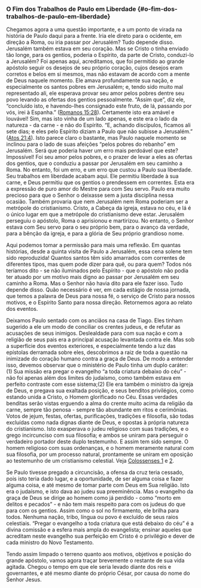 ### O Fim dos Trabalhos de Paulo em Liberdade {#o-fim-dos-trabalhos-de-paulo-em-liberdade}

Chegamos agora a uma questão importante, e a um ponto de virada na história de Paulo daqui para a frente. Iria ele direto para o ocidente, em direção a Roma, ou iria passar por Jerusalém? Tudo depende disso. Jerusalém também estava em seu coração. Mas se Cristo o tinha enviado tão longe, para os gentios, poderia o Espírito, da parte de Cristo, conduzi-lo a Jerusalém? Foi apenas aqui, acreditamos, que foi permitido ao grande apóstolo seguir os desejos de seu próprio coração, cujos desejos eram corretos e belos em si mesmos, mas não estavam de acordo com a mente de Deus naquele momento. Ele amava profundamente sua nação, e especialmente os santos pobres em Jerusalém; e, tendo sido muito mal representado ali, ele esperava provar seu amor pelos pobres dentre seu povo levando as ofertas dos gentios pessoalmente. “Assim que”, diz ele, “concluído isto, e havendo-lhes consignado este fruto, de lá, passando por vós, irei à Espanha.” ([Romanos 15:28](http://bibliaonline.com.br/acf/rm/15/28)). Certamente isto era amável e louvável! Sim, mas isto vinha de um lado apenas, e este era o lado da natureza - da carne - e não do Espírito. “E, achando discípulos, ficamos ali sete dias; e eles pelo Espírito diziam a Paulo que não subisse a Jerusalém.” ([Atos 21:4](http://bibliaonline.com.br/acf/atos/21/4)). Isto parece claro o bastante, mas Paulo naquele momento se inclinou para o lado de suas afeições “pelos pobres do rebanho” em Jerusalém. Será que poderia haver um erro mais perdoável que este? Impossível! Foi seu amor pelos pobres, e o prazer de levar a eles as ofertas dos gentios, que o conduziu a passar por Jerusalém em seu caminho a Roma. No entanto, foi um erro, e um erro que custou a Paulo sua liberdade. Seu trabalhos em liberdade acabam aqui. Ele permitiu liberdade à sua carne, e Deus permitiu que os gentios o prendessem em correntes. Esta era a expressão de puro amor do Mestre para com Seu servo. Paulo era muito precioso para que o Senhor o deixasse sem a justa disciplina nessa ocasião. Também provaria que nem Jerusalém nem Roma poderiam ser a metrópole do cristianismo. Cristo, a Cabeça da igreja, estava no céu, e lá é o único lugar em que a metrópole do cristianismo deve estar. Jerusalém perseguiu o apóstolo, Roma o aprisionou e martirizou. No entanto, o Senhor estava com Seu servo para o seu próprio bem, para o avanço da verdade, para a bênção da igreja, e para a glória de Seu próprio grandioso nome.

Aqui podemos tomar a permissão para mais uma reflexão. Em quantas histórias, desde a quinta visita de Paulo a Jerusalém, essa cena solene tem sido reproduzida! Quantos santos têm sido amarrados com correntes de diferentes tipos, mas quem pode dizer para quê, ou para quem? Todos nós teríamos dito - se não iluminados pelo Espírito - que o apóstolo não podia ter atuado por um motivo mais digno ao passar por Jerusalém em seu caminho a Roma. Mas o Senhor não havia dito para ele fazer isso. Tudo depende disso. Quão necessário é ver, em cada estágio de nossa jornada, que temos a palavra de Deus para nossa fé, o serviço de Cristo para nossos motivos, e o Espírito Santo para nossa direção. Retornemos agora ao relato dos eventos.

Deixamos Paulo sentado com os anciãos na casa de Tiago. Eles tinham sugerido a ele um modo de conciliar os crentes judeus, e de refutar as acusações de seus inimigos. Deslealdade para com sua nação e com a religião de seus pais era a principal acusação levantada contra ele. Mas sob a superfície dos eventos exteriores, e especialmente tendo a luz das epístolas derramada sobre eles, descobrimos a raiz de toda a questão na inimizade do coração humano contra a graça de Deus. De modo a entender isso, devemos observar que o ministério de Paulo tinha um duplo caráter: (1) Sua missão era pregar o evangelho “a toda criatura debaixo do céu” - não foi apenas além dos limites do judaísmo, como também estava em perfeito contraste com esse sistema;(2) Ele era também o ministro da igreja de Deus, e pregava sua exaltada posição, e seus benditos privilégios, como estando unida a Cristo, o Homem glorificado no Céu. Essas verdades benditas serão vistas erguendo a alma do crente muito acima da religião da carne, sempre tão penosa - sempre tão abundante em ritos e cerimônias. Votos de jejum, festas, ofertas, purificações, tradições e filosofia, são todas excluídas como nada dignas diante de Deus, e opostas à própria natureza do cristianismo. Isto exasperava o judeu religioso com suas tradições, e o grego incircunciso com sua filosofia; e ambos se uniram para perseguir o verdadeiro portador deste duplo testemunho. E assim tem sido sempre. O homem religioso com suas ordenanças, e o homem meramente natural com sua filosofia, por um processo natural, prontamente se uniram em oposição ao testemunho de um cristianismo celestial. Veja [Colossenses 1](http://bibliaonline.com.br/acf/cl/1) e [2](http://bibliaonline.com.br/acf/cl/2).

Se Paulo tivesse pregado a circuncisão, a ofensa da cruz teria cessado, pois isto teria dado lugar, e a oportunidade, de ser alguma coisa e fazer alguma coisa, e até mesmo de tomar parte com Deus em Sua religião. Isto era o judaísmo, e isto dava ao judeu sua preeminência. Mas o evangelho da graça de Deus se dirige ao homem como já perdido - como “morto em delitos e pecados” - e não tem mais respeito para com os judeus do que para com os gentios. Assim como o sol no firmamento, ele brilha para todos. Nenhuma nação, tribo, língua ou povo é excluído de seus raios celestiais. “Pregar o evangelho a toda criatura que está debaixo do céu” é a divina comissão e a esfera mais ampla do evangelista; ensinar aqueles que acreditam neste evangelho sua perfeição em Cristo é o privilégio e dever de cada ministro do Novo Testamento.

Tendo assim limpado o terreno quanto aos motivos, objetivos e posição do grande apóstolo, vamos agora traçar brevemente o restante de sua vida agitada. Chegou o tempo em que ele seria levado diante dos reis e governantes, e até mesmo diante do próprio César, por causa do nome do Senhor Jesus.